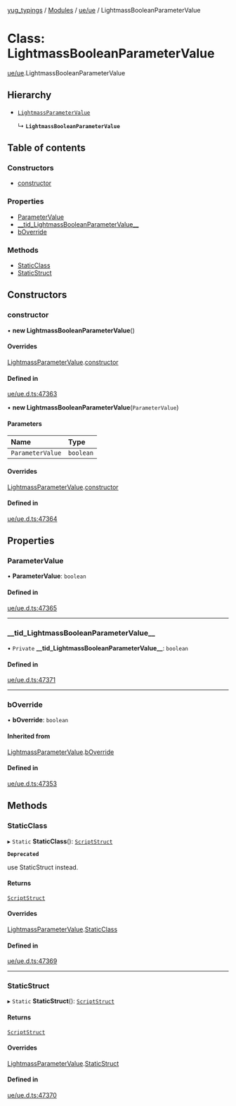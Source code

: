 [yug_typings](../README.md) / [Modules](../modules.md) / [ue/ue](../modules/ue_ue.md) / LightmassBooleanParameterValue

# Class: LightmassBooleanParameterValue

[ue/ue](../modules/ue_ue.md).LightmassBooleanParameterValue

## Hierarchy

- [`LightmassParameterValue`](ue_ue.LightmassParameterValue.md)

  ↳ **`LightmassBooleanParameterValue`**

## Table of contents

### Constructors

- [constructor](ue_ue.LightmassBooleanParameterValue.md#constructor)

### Properties

- [ParameterValue](ue_ue.LightmassBooleanParameterValue.md#parametervalue)
- [\_\_tid\_LightmassBooleanParameterValue\_\_](ue_ue.LightmassBooleanParameterValue.md#__tid_lightmassbooleanparametervalue__)
- [bOverride](ue_ue.LightmassBooleanParameterValue.md#boverride)

### Methods

- [StaticClass](ue_ue.LightmassBooleanParameterValue.md#staticclass)
- [StaticStruct](ue_ue.LightmassBooleanParameterValue.md#staticstruct)

## Constructors

### constructor

• **new LightmassBooleanParameterValue**()

#### Overrides

[LightmassParameterValue](ue_ue.LightmassParameterValue.md).[constructor](ue_ue.LightmassParameterValue.md#constructor)

#### Defined in

[ue/ue.d.ts:47363](https://github.com/YugMetaverse/yug_typings/blob/25cad34/ue/ue.d.ts#L47363)

• **new LightmassBooleanParameterValue**(`ParameterValue`)

#### Parameters

| Name | Type |
| :------ | :------ |
| `ParameterValue` | `boolean` |

#### Overrides

[LightmassParameterValue](ue_ue.LightmassParameterValue.md).[constructor](ue_ue.LightmassParameterValue.md#constructor)

#### Defined in

[ue/ue.d.ts:47364](https://github.com/YugMetaverse/yug_typings/blob/25cad34/ue/ue.d.ts#L47364)

## Properties

### ParameterValue

• **ParameterValue**: `boolean`

#### Defined in

[ue/ue.d.ts:47365](https://github.com/YugMetaverse/yug_typings/blob/25cad34/ue/ue.d.ts#L47365)

___

### \_\_tid\_LightmassBooleanParameterValue\_\_

• `Private` **\_\_tid\_LightmassBooleanParameterValue\_\_**: `boolean`

#### Defined in

[ue/ue.d.ts:47371](https://github.com/YugMetaverse/yug_typings/blob/25cad34/ue/ue.d.ts#L47371)

___

### bOverride

• **bOverride**: `boolean`

#### Inherited from

[LightmassParameterValue](ue_ue.LightmassParameterValue.md).[bOverride](ue_ue.LightmassParameterValue.md#boverride)

#### Defined in

[ue/ue.d.ts:47353](https://github.com/YugMetaverse/yug_typings/blob/25cad34/ue/ue.d.ts#L47353)

## Methods

### StaticClass

▸ `Static` **StaticClass**(): [`ScriptStruct`](ue_ue.ScriptStruct.md)

**`Deprecated`**

use StaticStruct instead.

#### Returns

[`ScriptStruct`](ue_ue.ScriptStruct.md)

#### Overrides

[LightmassParameterValue](ue_ue.LightmassParameterValue.md).[StaticClass](ue_ue.LightmassParameterValue.md#staticclass)

#### Defined in

[ue/ue.d.ts:47369](https://github.com/YugMetaverse/yug_typings/blob/25cad34/ue/ue.d.ts#L47369)

___

### StaticStruct

▸ `Static` **StaticStruct**(): [`ScriptStruct`](ue_ue.ScriptStruct.md)

#### Returns

[`ScriptStruct`](ue_ue.ScriptStruct.md)

#### Overrides

[LightmassParameterValue](ue_ue.LightmassParameterValue.md).[StaticStruct](ue_ue.LightmassParameterValue.md#staticstruct)

#### Defined in

[ue/ue.d.ts:47370](https://github.com/YugMetaverse/yug_typings/blob/25cad34/ue/ue.d.ts#L47370)
